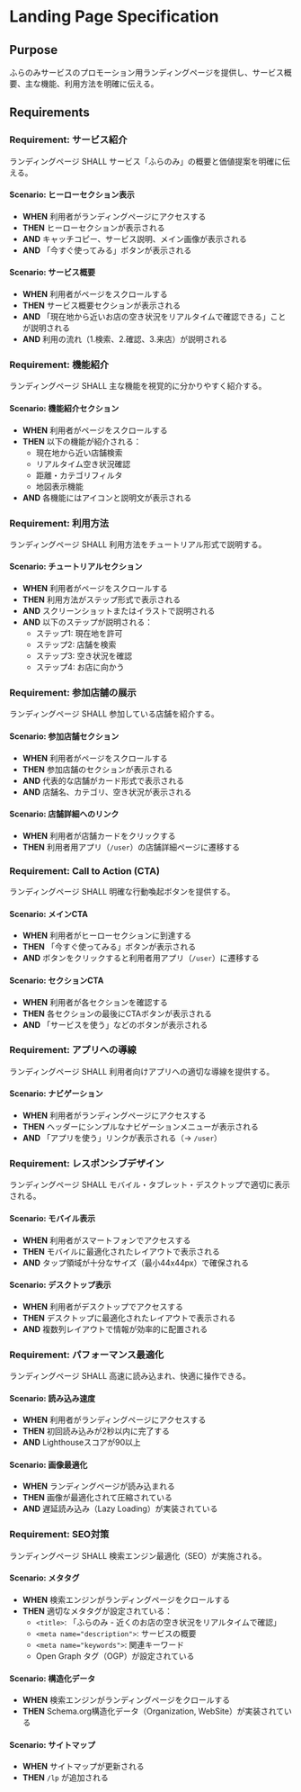 # Landing Page Specification

## Purpose
ふらのみサービスのプロモーション用ランディングページを提供し、サービス概要、主な機能、利用方法を明確に伝える。

## Requirements

### Requirement: サービス紹介
ランディングページ SHALL サービス「ふらのみ」の概要と価値提案を明確に伝える。

#### Scenario: ヒーローセクション表示
- **WHEN** 利用者がランディングページにアクセスする
- **THEN** ヒーローセクションが表示される
- **AND** キャッチコピー、サービス説明、メイン画像が表示される
- **AND** 「今すぐ使ってみる」ボタンが表示される

#### Scenario: サービス概要
- **WHEN** 利用者がページをスクロールする
- **THEN** サービス概要セクションが表示される
- **AND** 「現在地から近いお店の空き状況をリアルタイムで確認できる」ことが説明される
- **AND** 利用の流れ（1.検索、2.確認、3.来店）が説明される

### Requirement: 機能紹介
ランディングページ SHALL 主な機能を視覚的に分かりやすく紹介する。

#### Scenario: 機能紹介セクション
- **WHEN** 利用者がページをスクロールする
- **THEN** 以下の機能が紹介される：
  - 現在地から近い店舗検索
  - リアルタイム空き状況確認
  - 距離・カテゴリフィルタ
  - 地図表示機能
- **AND** 各機能にはアイコンと説明文が表示される

### Requirement: 利用方法
ランディングページ SHALL 利用方法をチュートリアル形式で説明する。

#### Scenario: チュートリアルセクション
- **WHEN** 利用者がページをスクロールする
- **THEN** 利用方法がステップ形式で表示される
- **AND** スクリーンショットまたはイラストで説明される
- **AND** 以下のステップが説明される：
  - ステップ1: 現在地を許可
  - ステップ2: 店舗を検索
  - ステップ3: 空き状況を確認
  - ステップ4: お店に向かう

### Requirement: 参加店舗の展示
ランディングページ SHALL 参加している店舗を紹介する。

#### Scenario: 参加店舗セクション
- **WHEN** 利用者がページをスクロールする
- **THEN** 参加店舗のセクションが表示される
- **AND** 代表的な店舗がカード形式で表示される
- **AND** 店舗名、カテゴリ、空き状況が表示される

#### Scenario: 店舗詳細へのリンク
- **WHEN** 利用者が店舗カードをクリックする
- **THEN** 利用者用アプリ（`/user`）の店舗詳細ページに遷移する

### Requirement: Call to Action (CTA)
ランディングページ SHALL 明確な行動喚起ボタンを提供する。

#### Scenario: メインCTA
- **WHEN** 利用者がヒーローセクションに到達する
- **THEN** 「今すぐ使ってみる」ボタンが表示される
- **AND** ボタンをクリックすると利用者用アプリ（`/user`）に遷移する

#### Scenario: セクションCTA
- **WHEN** 利用者が各セクションを確認する
- **THEN** 各セクションの最後にCTAボタンが表示される
- **AND** 「サービスを使う」などのボタンが表示される

### Requirement: アプリへの導線
ランディングページ SHALL 利用者向けアプリへの適切な導線を提供する。

#### Scenario: ナビゲーション
- **WHEN** 利用者がランディングページにアクセスする
- **THEN** ヘッダーにシンプルなナビゲーションメニューが表示される
- **AND** 「アプリを使う」リンクが表示される（→ `/user`）

### Requirement: レスポンシブデザイン
ランディングページ SHALL モバイル・タブレット・デスクトップで適切に表示される。

#### Scenario: モバイル表示
- **WHEN** 利用者がスマートフォンでアクセスする
- **THEN** モバイルに最適化されたレイアウトで表示される
- **AND** タップ領域が十分なサイズ（最小44x44px）で確保される

#### Scenario: デスクトップ表示
- **WHEN** 利用者がデスクトップでアクセスする
- **THEN** デスクトップに最適化されたレイアウトで表示される
- **AND** 複数列レイアウトで情報が効率的に配置される

### Requirement: パフォーマンス最適化
ランディングページ SHALL 高速に読み込まれ、快適に操作できる。

#### Scenario: 読み込み速度
- **WHEN** 利用者がランディングページにアクセスする
- **THEN** 初回読み込みが2秒以内に完了する
- **AND** Lighthouseスコアが90以上

#### Scenario: 画像最適化
- **WHEN** ランディングページが読み込まれる
- **THEN** 画像が最適化されて圧縮されている
- **AND** 遅延読み込み（Lazy Loading）が実装されている

### Requirement: SEO対策
ランディングページ SHALL 検索エンジン最適化（SEO）が実施される。

#### Scenario: メタタグ
- **WHEN** 検索エンジンがランディングページをクロールする
- **THEN** 適切なメタタグが設定されている：
  - `<title>`: 「ふらのみ - 近くのお店の空き状況をリアルタイムで確認」
  - `<meta name="description">`: サービスの概要
  - `<meta name="keywords">`: 関連キーワード
  - Open Graph タグ（OGP）が設定されている

#### Scenario: 構造化データ
- **WHEN** 検索エンジンがランディングページをクロールする
- **THEN** Schema.org構造化データ（Organization, WebSite）が実装されている

#### Scenario: サイトマップ
- **WHEN** サイトマップが更新される
- **THEN** `/lp` が追加される

